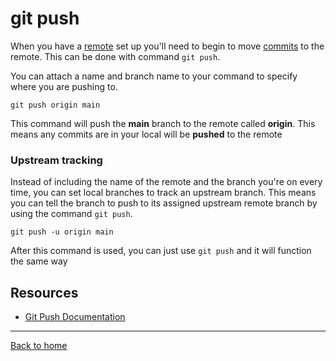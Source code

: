 # git push 

When you have a [remote](./REMOTE.md) set up you'll need to begin to move [commits](./COMMIT.md) to the remote. This can be done with command `git push`.

You can attach a name and branch name to your command to specify where you are pushing to.

```
git push origin main
```

This command will push the **main** branch to the remote called **origin**. This means any commits are in your local will be **pushed** to the remote

### Upstream tracking 

Instead of including the name of the remote and the branch you're on every time, you can set local branches to track an upstream branch. This means you can tell the branch to push to its assigned upstream remote branch by using the command 
`git push`.
```
git push -u origin main
```
After this command is used, you can just use `git push` and it will function the same way

## Resources 
- [Git Push Documentation](https:git-scm.com/docs-push)
---

[Back to home](../README.md)